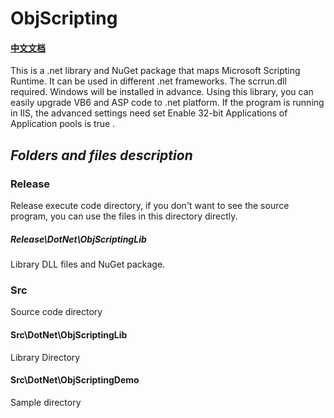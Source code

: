 # ObjScripting
#### [中文文档](https://github.com/PhongSeow/ObjScripting/blob/master/README.CN.md)
This is a .net library and NuGet package that maps Microsoft Scripting Runtime. It can be used in different .net frameworks.
The scrrun.dll required. Windows will be installed in advance.
Using this library, you can easily upgrade VB6 and ASP code to .net platform.
If the program is running in IIS, the advanced settings need set Enable 32-bit Applications of Application pools is true .

## ***Folders and files description***

### Release

Release execute code directory, if you don't want to see the source program, you can use the files in this directory directly.

##### Release\DotNet\ObjScriptingLib
Library DLL files and NuGet package.

### Src

Source code directory

#### Src\DotNet\ObjScriptingLib

Library Directory

#### Src\DotNet\ObjScriptingDemo

Sample directory
